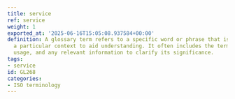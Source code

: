 ```yaml
---
title: service
ref: service
weight: 1
exported_at: '2025-06-16T15:05:08.937584+00:00'
definition: A glossary term refers to a specific word or phrase that is defined within
  a particular context to aid understanding. It often includes the term's meaning,
  usage, and any relevant information to clarify its significance.
tags:
- service
id: GL268
categories:
- ISO terminology
---
```


